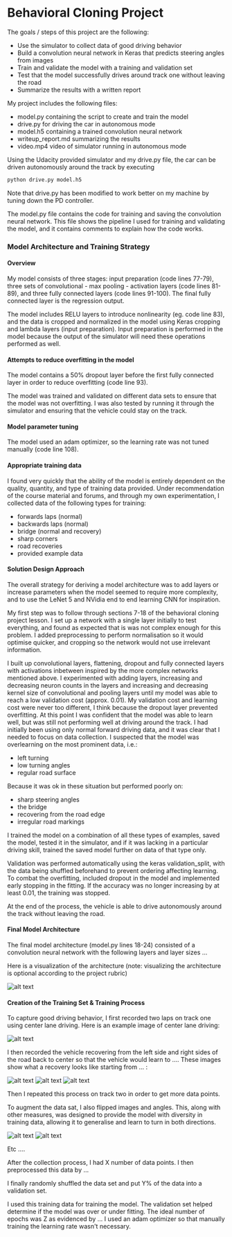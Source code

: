 # **Behavioral Cloning Project**

The goals / steps of this project are the following:
* Use the simulator to collect data of good driving behavior
* Build a convolution neural network in Keras that predicts steering angles from images
* Train and validate the model with a training and validation set
* Test that the model successfully drives around track one without leaving the road
* Summarize the results with a written report

[//]: # (Image References)

[image1]: ./examples/placeholder.png "Model Visualization"
[image2]: ./examples/placeholder.png "Grayscaling"
[image3]: ./examples/placeholder_small.png "Recovery Image"
[image4]: ./examples/placeholder_small.png "Recovery Image"
[image5]: ./examples/placeholder_small.png "Recovery Image"
[image6]: ./examples/placeholder_small.png "Normal Image"
[image7]: ./examples/placeholder_small.png "Flipped Image"

My project includes the following files:
* model.py containing the script to create and train the model
* drive.py for driving the car in autonomous mode
* model.h5 containing a trained convolution neural network 
* writeup_report.md summarizing the results
* video.mp4 video of simulator running in autonomous mode

Using the Udacity provided simulator and my drive.py file, the car can be driven autonomously around the track by executing 
```sh
python drive.py model.h5
```
Note that drive.py has been modified to work better on my machine by tuning down the PD controller.

The model.py file contains the code for training and saving the convolution neural network. This file shows the pipeline I used for training and validating the model, and it contains comments to explain how the code works.

### Model Architecture and Training Strategy

#### Overview

My model consists of three stages: input preparation (code lines 77-79), three sets of convolutional - max pooling - activation layers (code lines 81-89), and three fully connected layers (code lines 91-100). The final fully connected layer is the regression output.

The model includes RELU layers to introduce nonlinearity (eg. code line 83), and the data is cropped and normalized in the model using Keras cropping and lambda layers (input preparation). Input preparation is performed in the model because the output of the simulator will need these operations performed as well.

#### Attempts to reduce overfitting in the model

The model contains a 50% dropout layer before the first fully connected layer in order to reduce overfitting (code line 93). 

The model was trained and validated on different data sets to ensure that the model was not overfitting. I was also tested by running it through the simulator and ensuring that the vehicle could stay on the track.

#### Model parameter tuning

The model used an adam optimizer, so the learning rate was not tuned manually (code line 108).

#### Appropriate training data

I found very quickly that the ability of the model is entirely dependent on the quality, quantity, and type of training data provided. Under recommendation of the course material and forums, and through my own experimentation, I collected data of the following types for training:
* forwards laps (normal)
* backwards laps (normal)
* bridge (normal and recovery)
* sharp corners
* road recoveries
* provided example data

#### Solution Design Approach

The overall strategy for deriving a model architecture was to add layers or increase parameters when the model seemed to require more complexity, and to use the LeNet 5 and NVidia end to end learning CNN for inspiration.

My first step was to follow through sections 7-18 of the behavioral cloning project lesson. I set up a network with a single layer initially to test everything, and found as expected that is was not complex enough for this problem. I added preprocessing to perform normalisation so it would optimise quicker, and cropping so the network would not use irrelevant information.

I built up convolutional layers, flattening, dropout and fully connected layers with activations inbetween inspired by the more complex networks mentioned above. I experimented with adding layers, increasing and decreasing neuron counts in the layers and increasing and decreasing kernel size of convolutional and pooling layers until my model was able to reach a low validation cost (approx. 0.01). My validation cost and learning cost were never too different, I think because the dropout layer prevented overfitting. At this point I was confident that the model was able to learn well, but was still not performing well at driving around the track. I had initially been using only normal forward driving data, and it was clear that I needed to focus on data collection. I suspected that the model was overlearning on the most prominent data, i.e.:
* left turning
* low turning angles
* regular road surface

Because it was ok in these situation but performed poorly on:
* sharp steering angles
* the bridge
* recovering from the road edge
* irregular road markings

I trained the model on a combination of all these types of examples, saved the model, tested it in the simulator, and if it was lacking in a particular driving skill, trained the saved model further on data of that type only.

Validation was performed automatically using the keras validation_split, with the data being shuffled beforehand to prevent ordering affecting learning.
To combat the overfitting, included dropout in the model and implemented early stopping in the fitting. If the accuracy was no longer increasing by at least 0.01, the training was stopped.

At the end of the process, the vehicle is able to drive autonomously around the track without leaving the road.

#### Final Model Architecture

The final model architecture (model.py lines 18-24) consisted of a convolution neural network with the following layers and layer sizes ...

Here is a visualization of the architecture (note: visualizing the architecture is optional according to the project rubric)

![alt text][image1]

#### Creation of the Training Set & Training Process

To capture good driving behavior, I first recorded two laps on track one using center lane driving. Here is an example image of center lane driving:

![alt text][image2]

I then recorded the vehicle recovering from the left side and right sides of the road back to center so that the vehicle would learn to .... These images show what a recovery looks like starting from ... :

![alt text][image3]
![alt text][image4]
![alt text][image5]

Then I repeated this process on track two in order to get more data points.

To augment the data sat, I also flipped images and angles. This, along with other measures, was designed to provide the model with diversity in training data, allowing it to generalise and learn to turn in both directions.

![alt text][image6]
![alt text][image7]

Etc ....

After the collection process, I had X number of data points. I then preprocessed this data by ...


I finally randomly shuffled the data set and put Y% of the data into a validation set. 

I used this training data for training the model. The validation set helped determine if the model was over or under fitting. The ideal number of epochs was Z as evidenced by ... I used an adam optimizer so that manually training the learning rate wasn't necessary.
